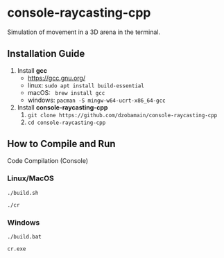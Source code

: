 # console-raycasting-cpp

Simulation of movement in a 3D arena in the terminal.

## Installation Guide

1. Install **gcc**
    + https://gcc.gnu.org/
    + linux: ```sudo apt install build-essential```
    + macOS: ``` brew install gcc```
    + windows: ```pacman -S mingw-w64-ucrt-x86_64-gcc```
2. Install **console-raycasting-cpp**
    1. ```git clone https://github.com/dzobamain/console-raycasting-cpp```
    2. ```cd console-raycasting-cpp```

## How to Compile and Run

Code Compilation (Console)

### Linux/MacOS
```
./build.sh
```
```
./cr
````


### Windows
```
./build.bat
```
```
cr.exe
````